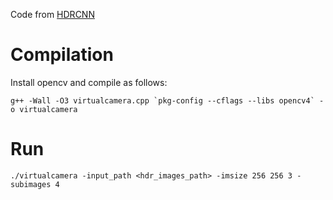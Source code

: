 Code from [HDRCNN](https://github.com/gabrieleilertsen/hdrcnn/tree/master/training_code/virtualcamera)  

# Compilation
Install opencv and compile as follows:

    g++ -Wall -O3 virtualcamera.cpp `pkg-config --cflags --libs opencv4` -o virtualcamera

# Run

    ./virtualcamera -input_path <hdr_images_path> -imsize 256 256 3 -subimages 4